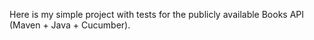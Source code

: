 Here is my simple project with tests for the publicly available Books API (Maven + Java + Cucumber).
